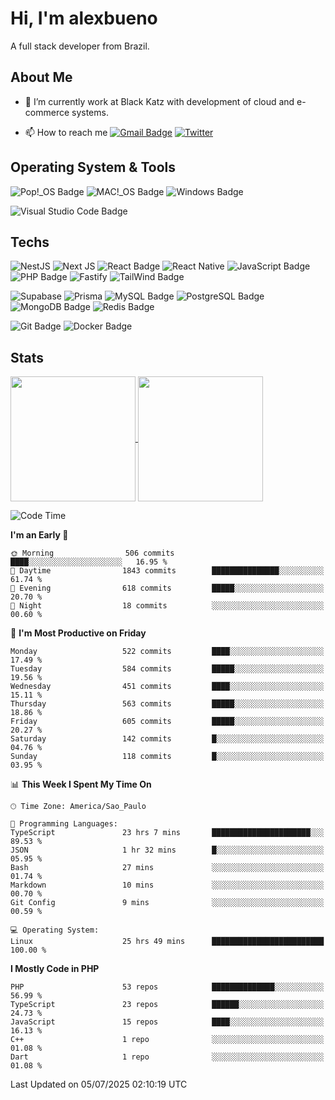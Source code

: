 # Hi, I'm alexbueno

A full stack developer from Brazil.

## About Me

- 🌱 I’m currently work at Black Katz with development of cloud and e-commerce systems.

- 📫 How to reach me [![Gmail Badge](https://img.shields.io/badge/-gmail-c14438?style=for-the-badge&logo=Gmail&logoColor=ffffff)](mailto:alexsandrofbueno@gmail.com) [![Twitter](https://img.shields.io/badge/twitter-1DA1F2.svg?style=for-the-badge&logo=twitter&logoColor=ffffff)](https://twitter.com/Alex_Bueno_7)

## Operating System & Tools

![Pop!_OS Badge](https://img.shields.io/badge/Pop!__OS-48B9C7?logo=popos&logoColor=fff&style=flat)
![MAC!_OS Badge](https://img.shields.io/badge/macOS-000000?style=flat&logo=apple&logoColor=white)
![Windows Badge](https://img.shields.io/badge/Windows-0078D6?logo=windows&logoColor=fff&style=flat)

![Visual Studio Code Badge](https://img.shields.io/badge/Visual%20Studio%20Code-007ACC?logo=visualstudiocode&logoColor=fff&style=flat)

## Techs

![NestJS](https://img.shields.io/badge/nestjs-%23E0234E.svg?style=flat&logo=nestjs&logoColor=white)
![Next JS](https://img.shields.io/badge/Next-black?style=flat&logo=next.js&logoColor=white)
![React Badge](https://img.shields.io/badge/React-61DAFB?logo=react&logoColor=000&style=flat)
![React Native](https://img.shields.io/badge/react_native-%2320232a.svg?style=flat&logo=react&logoColor=%2361DAFB)
![JavaScript Badge](https://img.shields.io/badge/JavaScript-F7DF1E?logo=javascript&logoColor=000&style=flat)
![PHP Badge](https://img.shields.io/badge/PHP-777BB4?logo=php&logoColor=fff&style=flat)
![Fastify](https://img.shields.io/badge/fastify-%23000000.svg?style=flat&logo=fastify&logoColor=white)
![TailWind Badge](https://img.shields.io/badge/Tailwind_CSS-06B6D4?style=flat&logo=tailwind-css&logoColor=white)

![Supabase](https://img.shields.io/badge/Supabase-3ECF8E?style=flat&logo=supabase&logoColor=white)
![Prisma](https://img.shields.io/badge/Prisma-3982CE?style=flat&logo=Prisma&logoColor=white)
![MySQL Badge](https://img.shields.io/badge/MySQL-4479A1?logo=mysql&logoColor=fff&style=flat)
![PostgreSQL Badge](https://img.shields.io/badge/PostgreSQL-4169E1?logo=postgresql&logoColor=fff&style=flat)
![MongoDB Badge](https://img.shields.io/badge/MongoDB-47A248?logo=mongodb&logoColor=fff&style=flat)
![Redis Badge](https://img.shields.io/badge/Redis-DC382D?logo=redis&logoColor=fff&style=flat)

![Git Badge](https://img.shields.io/badge/Git-F05032?logo=git&logoColor=fff&style=flat)
![Docker Badge](https://img.shields.io/badge/Docker-2496ED?logo=docker&logoColor=fff&style=flat)


## Stats

<a href="https://github.com/anuraghazra/github-readme-stats">
  <img height=200 align="center" src="https://github-readme-stats.vercel.app/api?username=alexbueno7&theme=dark" />
</a>
<a href="https://github.com/anuraghazra/convoychat">
  <img height=200 align="center" src="https://github-readme-stats.vercel.app/api/top-langs?username=alexbueno7&layout=compact&langs_count=8&card_width=320&theme=dark" />
</a>

<!--START_SECTION:waka-->
![Code Time](http://img.shields.io/badge/Code%20Time-1%2C724%20hrs%2029%20mins-blue)

**I'm an Early 🐤** 

```text
🌞 Morning                506 commits         ████░░░░░░░░░░░░░░░░░░░░░   16.95 % 
🌆 Daytime                1843 commits        ███████████████░░░░░░░░░░   61.74 % 
🌃 Evening                618 commits         █████░░░░░░░░░░░░░░░░░░░░   20.70 % 
🌙 Night                  18 commits          ░░░░░░░░░░░░░░░░░░░░░░░░░   00.60 % 
```
📅 **I'm Most Productive on Friday** 

```text
Monday                   522 commits         ████░░░░░░░░░░░░░░░░░░░░░   17.49 % 
Tuesday                  584 commits         █████░░░░░░░░░░░░░░░░░░░░   19.56 % 
Wednesday                451 commits         ████░░░░░░░░░░░░░░░░░░░░░   15.11 % 
Thursday                 563 commits         █████░░░░░░░░░░░░░░░░░░░░   18.86 % 
Friday                   605 commits         █████░░░░░░░░░░░░░░░░░░░░   20.27 % 
Saturday                 142 commits         █░░░░░░░░░░░░░░░░░░░░░░░░   04.76 % 
Sunday                   118 commits         █░░░░░░░░░░░░░░░░░░░░░░░░   03.95 % 
```


📊 **This Week I Spent My Time On** 

```text
🕑︎ Time Zone: America/Sao_Paulo

💬 Programming Languages: 
TypeScript               23 hrs 7 mins       ██████████████████████░░░   89.53 % 
JSON                     1 hr 32 mins        █░░░░░░░░░░░░░░░░░░░░░░░░   05.95 % 
Bash                     27 mins             ░░░░░░░░░░░░░░░░░░░░░░░░░   01.74 % 
Markdown                 10 mins             ░░░░░░░░░░░░░░░░░░░░░░░░░   00.70 % 
Git Config               9 mins              ░░░░░░░░░░░░░░░░░░░░░░░░░   00.59 % 

💻 Operating System: 
Linux                    25 hrs 49 mins      █████████████████████████   100.00 % 
```

**I Mostly Code in PHP** 

```text
PHP                      53 repos            ██████████████░░░░░░░░░░░   56.99 % 
TypeScript               23 repos            ██████░░░░░░░░░░░░░░░░░░░   24.73 % 
JavaScript               15 repos            ████░░░░░░░░░░░░░░░░░░░░░   16.13 % 
C++                      1 repo              ░░░░░░░░░░░░░░░░░░░░░░░░░   01.08 % 
Dart                     1 repo              ░░░░░░░░░░░░░░░░░░░░░░░░░   01.08 % 
```




 Last Updated on 05/07/2025 02:10:19 UTC
<!--END_SECTION:waka-->
